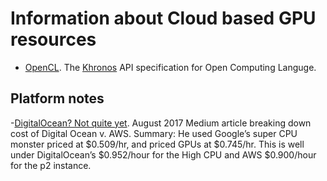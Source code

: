 # Information about Cloud based GPU resources

- [OpenCL](https://www.khronos.org/registry/OpenCL/specs/2.2/html/OpenCL_API.html). The 
[Khronos](https://www.khronos.org/about/) API specification
for Open Computing Languge.

## Platform notes
-[DigitalOcean? Not quite yet](https://towardsdatascience.com/deep-learning-on-the-digitalocean-stack-not-quite-yet-5c408e7d1a41). August 2017 Medium article breaking down cost of Digital Ocean v. AWS. Summary: He used Google’s super CPU monster priced at $0.509/hr, and priced GPUs at $0.745/hr. This is well under DigitalOcean’s $0.952/hour for the High CPU and AWS $0.900/hour for the p2 instance.
